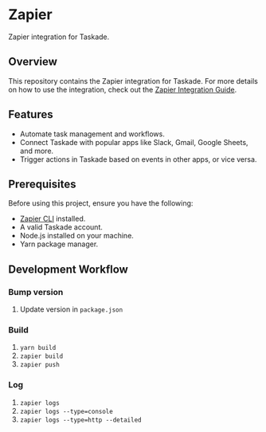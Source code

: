 # Zapier
Zapier integration for Taskade.

## Overview
This repository contains the Zapier integration for Taskade. For more details on how to use the integration, check out the [Zapier Integration Guide](https://help.taskade.com/en/articles/8958540-zapier-integration).

## Features
- Automate task management and workflows.
- Connect Taskade with popular apps like Slack, Gmail, Google Sheets, and more.
- Trigger actions in Taskade based on events in other apps, or vice versa.

## Prerequisites
Before using this project, ensure you have the following:
- [Zapier CLI](https://docs.zapier.com/platform/build-cli/overview#quick-setup-guide) installed.
- A valid Taskade account.
- Node.js installed on your machine.
- Yarn package manager.

## Development Workflow

### Bump version
1. Update version in `package.json`

### Build
1. `yarn build`
2. `zapier build`
3. `zapier push`

### Log
1. `zapier logs`
2. `zapier logs --type=console`
3. `zapier logs --type=http --detailed`

